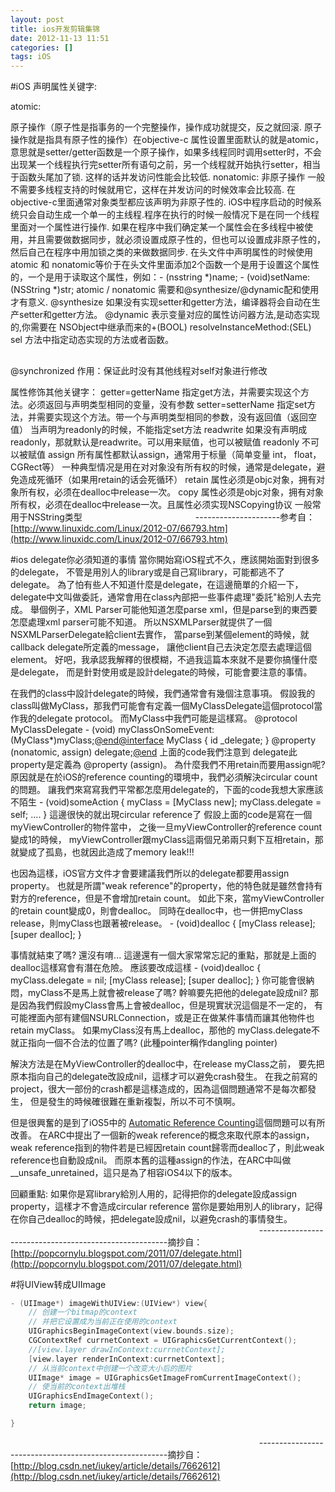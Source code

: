 ```yaml
---
layout: post
title: ios开发剪辑集锦
date: 2012-11-13 11:51
categories: []
tags: iOS
---
```

#iOS 声明属性关键字:

atomic:


原子操作（原子性是指事务的一个完整操作，操作成功就提交，反之就回滚. 原子操作就是指具有原子性的操作）在objective-c 属性设置里面默认的就是atomic，意思就是setter/getter函数是一个原子操作，如果多线程同时调用setter时，不会出现某一个线程执行完setter所有语句之前，另一个线程就开始执行setter，相当于函数头尾加了锁. 这样的话并发访问性能会比较低.
nonatomic:
非原子操作 一般不需要多线程支持的时候就用它，这样在并发访问的时候效率会比较高. 在objective-c里面通常对象类型都应该声明为非原子性的. iOS中程序启动的时候系统只会自动生成一个单一的主线程.程序在执行的时候一般情况下是在同一个线程里面对一个属性进行操作. 如果在程序中我们确定某一个属性会在多线程中被使用，并且需要做数据同步，就必须设置成原子性的，但也可以设置成非原子性的，然后自己在程序中用加锁之类的来做数据同步.
在头文件中声明属性的时候使用atomic 和 nonatomic等价于在头文件里面添加2个函数一个是用于设置这个属性的，一个是用于读取这个属性，例如：- (nsstring *)name; - (void)setName:(NSString *)str;
atomic / nonatomic 需要和@synthesize/@dynamic配和使用才有意义.
@synthesize
如果没有实现setter和getter方法，编译器将会自动在生产setter和getter方法。
@dynamic
表示变量对应的属性访问器方法,是动态实现的,你需要在 NSObject中继承而来的+(BOOL) resolveInstanceMethod:(SEL) sel 方法中指定动态实现的方法或者函数。
##
@synchronized
作用：保证此时没有其他线程对self对象进行修改




属性修饰其他关键字：
getter=getterName
指定get方法，并需要实现这个方法。必须返回与声明类型相同的变量，没有参数
setter=setterName
指定set方法，并需要实现这个方法。带一个与声明类型相同的参数，没有返回值（返回空值）
当声明为readonly的时候，不能指定set方法
readwrite
如果没有声明成readonly，那就默认是readwrite。可以用来赋值，也可以被赋值
readonly
不可以被赋值
assign
所有属性都默认assign，通常用于标量（简单变量 int， float，CGRect等）
一种典型情况是用在对对象没有所有权的时候，通常是delegate，避免造成死循环（如果用retain的话会死循环）
retain
属性必须是objc对象，拥有对象所有权，必须在dealloc中release一次。
copy
属性必须是objc对象，拥有对象所有权，必须在dealloc中release一次。且属性必须实现NSCopying协议
一般常用于NSString类型
                                             ---------------------参考自：[http://www.linuxidc.com/Linux/2012-07/66793.htm](http://www.linuxidc.com/Linux/2012-07/66793.htm)



#ios delegate你必須知道的事情
當你開始寫iOS程式不久，應該開始面對到很多的delegate，
不管是用別人的library或是自己寫library，可能都逃不了delegate。
為了怕有些人不知道什麼是delegate，在這邊簡單的介紹一下，
delegate中文叫做委託，通常會用在class內部把一些事件處理"委託"給別人去完成。
舉個例子，XML Parser可能他知道怎麼parse xml，但是parse到的東西要怎麼處理xml parser可能不知道。
所以NSXMLParser就提供了一個NSXMLParserDelegate給client去實作，
當parse到某個element的時候，就callback delegate所定義的message，
讓他client自己去決定怎麼去處理這個element。
好吧，我承認我解釋的很模糊，不過我這篇本來就不是要你搞懂什麼是delegate，
而是針對使用或是設計delegate的時候，可能會要注意的事情。

在我們的class中設計delegate的時候，我們通常會有幾個注意事項。
假設我的class叫做MyClass，那我們可能會有定義一個MyClassDelegate這個protocol當作我的delegate protocol。
而MyClass中我們可能是這樣寫。
	@protocol MyClassDelegate <NSObject>
	- (void) myClassOnSomeEvent:(MyClass*)myClass;[@end](http://my.oschina.net/u/567204)[@interface](http://my.oschina.net/interface)  MyClass
	{
	    id<MyClassDelegate> _delegate;
	}
	@property (nonatomic, assign) delegate;[@end](http://my.oschina.net/u/567204)
上面的code我們注意到 delegate此property是定義為 @property (assign)。
為什麼我們不用retain而要用assign呢?
原因就是在於iOS的reference counting的環境中，我們必須解決circular count的問題。
讓我們來寫寫我們平常都怎麼用delegate的，下面的code我想大家應該不陌生
	- (void)someAction
	{
	   myClass = [MyClass new];
	   myClass.delegate = self;
	   ....
	}
這邊很快的就出現circular reference了
假設上面的code是寫在一個myViewController的物件當中，
之後一旦myViewController的reference count變成1的時候，
myViewController跟myClass這兩個兄弟兩只剩下互相retain，那就變成了孤島，也就因此造成了memory leak!!! 

也因為這樣，iOS官方文件才會要建議我們所以的delegate都要用assign property。
也就是所謂"weak reference"的property，他的特色就是雖然會持有對方的reference，但是不會增加retain count。
如此下來，當myViewController的retain count變成0，則會dealloc。
同時在dealloc中，也一併把myClass release，則myClass也跟著被release。
	- (void)dealloc
	{
	   [myClass release];
	   [super dealloc];
	}


事情就結束了嗎? 還沒有唷...
這邊還有一個大家常常忘記的重點，那就是上面的dealloc這樣寫會有潛在危險。
應該要改成這樣
	- (void)dealloc
	{
	   myClass.delegate = nil;    [myClass release];
	   [super dealloc];
	}
你可能會很納悶，myClass不是馬上就會被release了嗎? 幹嘛要先把他的delegate設成nil?
那是因為我們假設myClass會馬上會被dealloc，但是現實狀況這個是不一定的，
有可能裡面內部有建個NSURLConnection，或是正在做某件事情而讓其他物件也retain myClass。
如果myClass沒有馬上dealloc，那他的 myClass.delegate不就正指向一個不合法的位置了嗎? (此種pointer稱作dangling pointer)


解決方法是在MyViewController的dealloc中，在release myClass之前，
要先把原本指向自己的delegate改設成nil，這樣才可以避免crash發生。
在我之前寫的project，很大一部份的crash都是這樣造成的，因為這個問題通常不是每次都發生，
但是發生的時候確很難在重新複製，所以不可不慎啊。


但是很興奮的是到了iOS5中的 [Automatic Reference Counting](http://popcornylu.blogspot.com/2011/06/arc-automatic-reference-counting.html)這個問題可以有所改善。
在ARC中提出了一個新的weak reference的概念來取代原本的assign，
weak reference指到的物件若是已經因retain count歸零而dealloc了，則此weak reference也自動設成nil。
而原本舊的這種assign的作法，在ARC中叫做__unsafe_unretained，這只是為了相容iOS4以下的版本。

回顧重點:
如果你是寫library給別人用的，記得把你的delegate設成assign property，這樣才不會造成circular reference
當你是要始用別人的library，記得在你自己dealloc的時候，把delegate設成nil，以避免crash的事情發生。
                                                                                                     -------------------------------------------------------摘抄自：[http://popcornylu.blogspot.com/2011/07/delegate.html](http://popcornylu.blogspot.com/2011/07/delegate.html)

#将UIView转成UIImage


```cpp
- (UIImage*) imageWithUIView:(UIView*) view{
    // 创建一个bitmap的context  
    // 并把它设置成为当前正在使用的context  
    UIGraphicsBeginImageContext(view.bounds.size);  
    CGContextRef currnetContext = UIGraphicsGetCurrentContext();
    //[view.layer drawInContext:currnetContext];
    [view.layer renderInContext:currnetContext];
    // 从当前context中创建一个改变大小后的图片  
    UIImage* image = UIGraphicsGetImageFromCurrentImageContext();  
    // 使当前的context出堆栈  
    UIGraphicsEndImageContext();  
    return image;

}
```


                                                                                                     -------------------------------------------------------摘抄自：[http://blog.csdn.net/iukey/article/details/7662612](http://blog.csdn.net/iukey/article/details/7662612)
